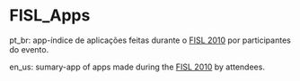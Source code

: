 FISL_Apps
=============

pt_br: app-índice de aplicações feitas durante o [FISL 2010](http://softwarelivre.org/fisl11/english/news?lang=pt) por participantes do evento.

en_us: sumary-app of apps made during the [FISL 2010](http://softwarelivre.org/fisl11/english/news?lang=pt) by attendees.

